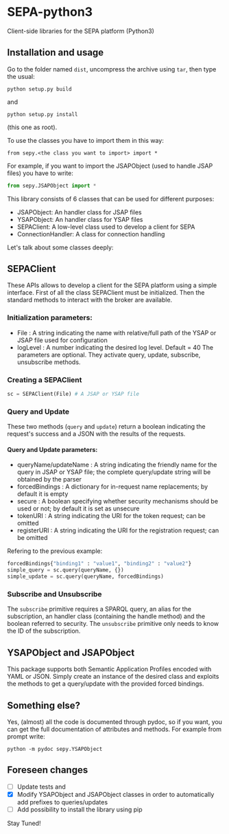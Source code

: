 # SEPA-python3
Client-side libraries for the SEPA platform (Python3)

## Installation and usage

Go to the folder named `dist`, uncompress the archive using `tar`, then type the usual:

```python setup.py build```

and

```python setup.py install```

(this one as root).

To use the classes you have to import them in this way:

```
from sepy.<the class you want to import> import *
```

For example, if you want to import the JSAPObject (used to handle JSAP files) you have to write:

```python
from sepy.JSAPObject import *
```

This library consists of 6 classes that can be used for different purposes:
- JSAPObject: An handler class for JSAP files
- YSAPObject: An handler class for YSAP files
- SEPAClient: A low-level class used to develop a client for SEPA
- ConnectionHandler: A class for connection handling

Let's talk about some classes deeply:

## SEPAClient

These APIs allows to develop a client for the SEPA platform using a simple interface. First of all the class SEPAClient must be initialized. Then the standard methods to interact with the broker are available.

### Initialization parameters:
- File :
  A string indicating the name with relative/full path of the YSAP or JSAP file used for configuration
- logLevel :
  A number indicating the desired log level. Default = 40
The parameters are optional. They activate query, update, subscribe, unsubscribe methods.

### Creating a SEPAClient

```python
sc = SEPAClient(File) # A JSAP or YSAP file
```

### Query and Update

These two methods (`query` and `update`) return a boolean indicating the request's success and a JSON with the results of the requests.

#### Query and Update parameters:
- queryName/updateName :
  A string indicating the friendly name for the query in JSAP or YSAP file; the complete query/update string will be obtained by the parser
- forcedBindings :
  A dictionary for in-request name replacements; by default it is empty
- secure :
  A boolean specifying whether security mechanisms should be used or not; by default it is set as unsecure
- tokenURI :
  A string indicating the URI for the token request; can be omitted
- registerURI :
  A string indicating the URI for the registration request; can be omitted
  
Refering to the previous example:

```python
forcedBindings{"binding1" : "value1", "binding2" : "value2"}
simple_query = sc.query(queryName, {})
simple_update = sc.query(queryName, forcedBindings)
```

### Subscribe and Unsubscribe

The `subscribe` primitive requires a SPARQL query, an alias for the subscription, an handler class (containing the handle method) and the boolean referred to security. The `unsubscribe` primitive only needs to know the ID of the subscription.

## YSAPObject and JSAPObject

This package supports both Semantic Application Profiles encoded with YAML or JSON. Simply create an instance of the desired class and exploits the methods to get a query/update with the provided forced bindings.

## Something else?

Yes, (almost) all the code is documented through pydoc, so if you want, you can get the full documentation of attributes and methods. For example from prompt write:

```
python -m pydoc sepy.YSAPObject
```

## Foreseen changes

- [ ] Update tests and 
- [x] Modify YSAPObject and JSAPObject classes in order to automatically add prefixes to queries/updates
- [ ] Add possibility to install the library using pip

Stay Tuned!
